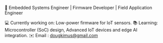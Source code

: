 🔧 Embedded Systems Engineer | Firmware Developer | Field Application Engineer

💻 Currently working on: Low-power firmware for IoT sensors. 
📚 Learning: Microcontroller (SoC) design, Advanced IoT devices and edge AI integration. ✉️ Email : dougkimus@gmail.com

<!--
**duck-hwan/duck-hwan** is a ✨ _special_ ✨ repository because its `README.md` (this file) appears on your GitHub profile.

Here are some ideas to get you started:

- 🔭 I’m currently working on ...
- 🌱 I’m currently learning ...
- 👯 I’m looking to collaborate on ...
- 🤔 I’m looking for help with ...
- 💬 Ask me about ...
- 📫 How to reach me: ...
- 😄 Pronouns: ...
- ⚡ Fun fact: ...
-->
